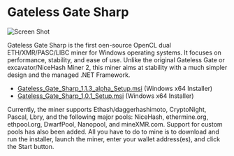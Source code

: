 # Gateless Gate Sharp

![Screen Shot](https://i.imgur.com/uIvlDUv.png)

Gateless Gate Sharp is the first oen-source OpenCL dual ETH/XMR/PASC/LIBC miner for Windows operating systems. It focuses on performance, stability, and ease of use.
Unlike the original Gateless Gate or excavator/NiceHash Miner 2, this miner aims at stability with a much simpler design and the managed .NET Framework.

* [Gateless_Gate_Sharp_1.1.3_alpha_Setup.msi](https://github.com/zawawawa/GatelessGateSharp/releases/download/v1.1.3-alpha/Gateless_Gate_Sharp_1.1.3_alpha_Setup.msi) (Windows x64 Installer)
* [Gateless_Gate_Sharp_1.0.1_Setup.msi](https://github.com/zawawawa/GatelessGateSharp/releases/download/v1.0.1/Gateless_Gate_Sharp_1.0.1_Setup.msi) (Windows x64 Installer)

Currently, the miner supports Ethash/daggerhashimoto, CryptoNight, Pascal, Lbry, and the following major pools: NiceHash, ethermine.org, ethpool.org, DwarfPool, Nanopool, and mineXMR.com. Support for custom pools has also been added. All you have to do to mine is to download and run the installer, launch the miner, enter your wallet address(es), and click the Start button.
